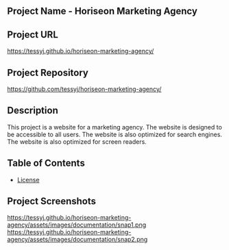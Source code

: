 ## Project Name - Horiseon Marketing Agency

## Project URL 
https://tessyj.github.io/horiseon-marketing-agency/

## Project Repository
https://github.com/tessyj/horiseon-marketing-agency/

## Description
This project is a website for a marketing agency. 
The website is designed to be accessible to all users. The website is also optimized for search engines.
The website is also optimized for screen readers. 

## Table of Contents

* [License](#MIT)

## Project Screenshots
https://tessyj.github.io/horiseon-marketing-agency/assets/images/documentation/snap1.png
https://tessyj.github.io/horiseon-marketing-agency/assets/images/documentation/snap2.png